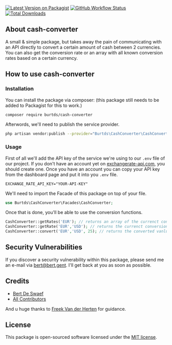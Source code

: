 
[![Latest Version on Packagist](https://img.shields.io/packagist/v/burtds/cash-converter.svg?style=flat-square)](https://packagist.org/packages/burtds/cash-converter)
[![GitHub Workflow Status](https://img.shields.io/github/actions/workflow/status/burtds/cash-converter/run-tests-pest.yml?branch=main&label=Tests)](https://github.com/burtds/cash-converter/actions/workflows/run-tests-pest.yml)
[![Total Downloads](https://img.shields.io/packagist/dt/burtds/cash-converter.svg?style=flat-square)](https://packagist.org/packages/burtds/cash-converter)

## About cash-converter

A small & simple package, but takes away the pain of communicating with an API directly to convert a certain amount of cash between 2 currencies. 
You can also get the conversion rate or an array with all known conversion rates based on a certain currency.

## How to use cash-converter

### Installation

You can install the package via composer: (this package still needs to be added to Packagist for this to work.)
```bash
composer require burtds/cash-converter
```
Afterwords, we'll need to publish the service provider.
```bash
php artisan vendor:publish --provider="Burtds\CashConverter\CashConverterProvider"
```

### Usage

First of all we'll add the API key of the service we're using to our `.env` file of our project.
If you don't have an account yet on [exchangerate-api.com](https://exchangerate-api.com), you should create one.
Once you have an account you can copy your API key from the dashboard page and put it into you `.env` file.
```
EXCHANGE_RATE_API_KEY="YOUR-API-KEY"
```
We'll need to import the Facade of this package on top of your file.
```php
use Burtds\CashConverter\Facades\CashConverter;
```
Once that is done, you'll be able to use the conversion functions.
```php
CashConverter::getRates('EUR'); // returns an array of the currenct converison rates based on the given currency, in this case Euro's
CashConverter::getRate('EUR','USD'); // returns the currenct conversion rate for Euro to US Dollars
CashConverter::convert('EUR','USD', 25); // returns the converted vanlue in US Dollars for the given 25 Euros
```

## Security Vulnerabilities

If you discover a security vulnerability within this package, please send me an e-mail via [bert@bert.gent](mailto:bert@bert.gent). 
I'll get back at you as soon as possible.

## Credits

- [Bert De Swaef](https://github.com/burtds)
- [All Contributors](../../contributors)

And u huge thanks to [Freek Van der Herten](https://github.com/freekmurze) for guidance.

## License

This package is open-sourced software licensed under the [MIT license](https://opensource.org/licenses/MIT).
